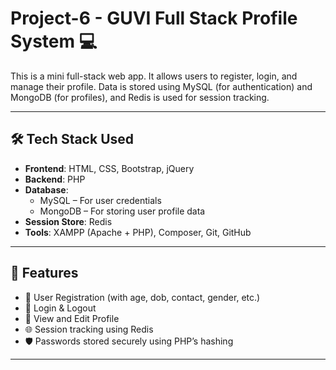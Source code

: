 # Project-6 - GUVI Full Stack Profile System 💻

This is a mini full-stack web app. It allows users to register, login, and manage their profile. Data is stored using MySQL (for authentication) and MongoDB (for profiles), and Redis is used for session tracking.

---

## 🛠️ Tech Stack Used

- **Frontend**: HTML, CSS, Bootstrap, jQuery
- **Backend**: PHP
- **Database**:
  - MySQL – For user credentials
  - MongoDB – For storing user profile data
- **Session Store**: Redis
- **Tools**: XAMPP (Apache + PHP), Composer, Git, GitHub

---

## 📂 Features

- 👤 User Registration (with age, dob, contact, gender, etc.)
- 🔐 Login & Logout
- 🧠 View and Edit Profile
- 🌐 Session tracking using Redis
- 🛡️ Passwords stored securely using PHP’s hashing

---
